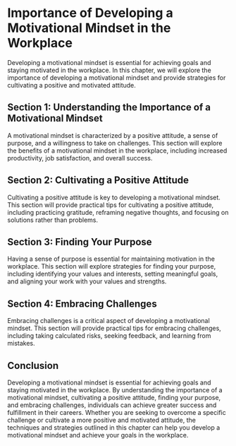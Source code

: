 Importance of Developing a Motivational Mindset in the Workplace
==============================================================================================================

Developing a motivational mindset is essential for achieving goals and staying motivated in the workplace. In this chapter, we will explore the importance of developing a motivational mindset and provide strategies for cultivating a positive and motivated attitude.

Section 1: Understanding the Importance of a Motivational Mindset
-----------------------------------------------------------------

A motivational mindset is characterized by a positive attitude, a sense of purpose, and a willingness to take on challenges. This section will explore the benefits of a motivational mindset in the workplace, including increased productivity, job satisfaction, and overall success.

Section 2: Cultivating a Positive Attitude
------------------------------------------

Cultivating a positive attitude is key to developing a motivational mindset. This section will provide practical tips for cultivating a positive attitude, including practicing gratitude, reframing negative thoughts, and focusing on solutions rather than problems.

Section 3: Finding Your Purpose
-------------------------------

Having a sense of purpose is essential for maintaining motivation in the workplace. This section will explore strategies for finding your purpose, including identifying your values and interests, setting meaningful goals, and aligning your work with your values and strengths.

Section 4: Embracing Challenges
-------------------------------

Embracing challenges is a critical aspect of developing a motivational mindset. This section will provide practical tips for embracing challenges, including taking calculated risks, seeking feedback, and learning from mistakes.

Conclusion
----------

Developing a motivational mindset is essential for achieving goals and staying motivated in the workplace. By understanding the importance of a motivational mindset, cultivating a positive attitude, finding your purpose, and embracing challenges, individuals can achieve greater success and fulfillment in their careers. Whether you are seeking to overcome a specific challenge or cultivate a more positive and motivated attitude, the techniques and strategies outlined in this chapter can help you develop a motivational mindset and achieve your goals in the workplace.
